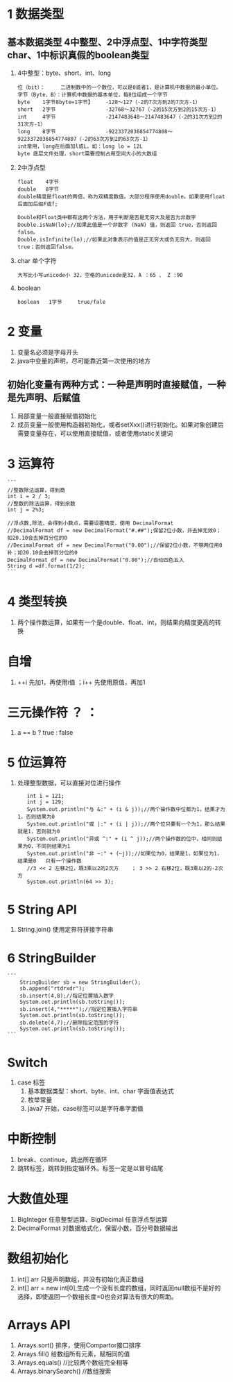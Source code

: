 # 1 数据类型

## 基本数据类型 4中整型、2中浮点型、1中字符类型char、1中标识真假的boolean类型
1. 4中整型：byte、short、int、long
    ```
   位（bit）：     二进制数中的一个数位，可以是0或者1，是计算机中数据的最小单位。
   字节（Byte，B）：计算机中数据的基本单位，每8位组成一个字节
    byte    1字节8byte=1字节】    -128～127（-2的7次方到2的7次方-1）
    short   2字节                -32768～32767（-2的15次方到2的15次方-1）
    int     4字节                -2147483648～2147483647（-2的31次方到2的31次方-1）
    long    8字节                -9223372036854774808～9223372036854774807（-2的63次方到2的63次方-1）
   int常用，long在后面加l或L，如：long lo = 12L
   byte 底层文件处理，short需要控制占用空间大小的大数组
   ```

2. 2中浮点型
    ```
   float    4字节
   double   8字节
   double精度是float的两倍，称为双精度数值。大部分程序使用double。如果使用float 后面加后缀F或f;
   
   Double和Float类中都有这两个方法，用于判断是否是无穷大及是否为非数字
   Double.isNaN(lo);//如果此值是一个非数字 (NaN) 值，则返回 true，否则返回false。
   Double.isInfinite(lo);//如果此对象表示的值是正无穷大或负无穷大，则返回 true；否则返回false。
   ```

2. char 单个字符
    ```
   大写比小写unicode小 32，空格的unicode是32，A ：65 、 Z :90
   ```

3. boolean
    ```
   boolean   1字节     true/fale
   ```

# 2 变量
1. 变量名必须是字母开头
2. java中变量的声明，尽可能靠近第一次使用的地方

## 初始化变量有两种方式：一种是声明时直接赋值，一种是先声明、后赋值
1. 局部变量一般直接赋值初始化
2. 成员变量一般使用构造器初始化，或者setXxx()进行初始化。如果对象创建后需要变量存在，可以使用直接赋值，或者使用static关键词


# 3 运算符

    ```
    //整数除法运算，得到商
    int i = 2 / 3;
    //整数的除法运算，得到余数
    int j = 2%3;

    //浮点数,除法，会得到小数点，需要设置精度，使用 DecimalFormat
    //DecimalFormat df = new DecimalFormat("#.##");保留2位小数，并去掉无效0；如20.10会去掉百分位的0
    //DecimalFormat df = new DecimalFormat("0.00");//保留2位小数，不够两位用0补；如20.10会去掉百分位的0
    DecimalFormat df = new DecimalFormat("0.00");//自动四色五入
    String d =df.format(1/2);
    ```

# 4 类型转换
1. 两个操作数运算，如果有一个是double、float、int，则结果向精度更高的转换

# 自增
1. ++i 先加1，再使用i值  ；i++ 先使用原值，再加1

# 三元操作符 ？ ：
1. a == b ? true : false

# 5 位运算符
1. 处理整型数据，可以直接对位进行操作
    ```
       int i = 121;
       int j = 129;
       System.out.println("与 &:" + (i & j));//两个操作数中位都为1，结果才为1，否则结果为0
       System.out.println("或 |:" + (i | j));//两个位只要有一个为1，那么结果就是1，否则就为0
       System.out.println("异或 ^:" + (i ^ j));//两个操作数的位中，相同则结果为0，不同则结果为1
       System.out.println("非 ~:" + (~j));//如果位为0，结果是1，如果位为1，结果是0   只有一个操作数
       //3 << 2 左移2位，既3乘以2的2次方    ； 3 >> 2 右移2位，既3乘以2的-2次方
       System.out.println(64 >> 3);
   ```

# 5 String API
1. String.join() 使用定界符拼接字符串

# 6 StringBuilder

    ```
        StringBuilder sb = new StringBuilder();
        sb.append("rtdrxdr");
        sb.insert(4,8);//指定位置插入数字
        System.out.println(sb.toString());
        sb.insert(4,"*****");//指定位置插入字符串
        System.out.println(sb.toString());
        sb.delete(4,7);//删除指定范围的字符
        System.out.println(sb.toString());
    ```

# Switch
1. case 标签  
   1. 基本数据类型：short、byte、int、char 字面值表达式  
   2. 枚举常量  
   3. java7 开始，case标签可以是字符串字面值
   
# 中断控制
1. break、continue，跳出所在循环
2. 跳转标签，跳转到指定循环外。标签一定是以冒号结尾

# 大数值处理
1. BigInteger 任意整型运算、BigDecimal 任意浮点型运算
2. DecimalFormat  对数据格式化，保留小数，百分号数据输出

# 数组初始化
1. int[] arr  只是声明数组，并没有初始化真正数组
2. int[] arr = new int[0],生成一个没有长度的数组，同时返回null数组不是好的选择，即使返回一个数组长度=0也会对算法有很大的帮助。

# Arrays API

1. Arrays.sort()  排序，使用Compartor接口排序
2. Arrays.fill()  给数组所有元素，赋相同的值
3. Arrays.equals() //比较两个数组完全相等
4. Arrays.binarySearch() //数组搜索





